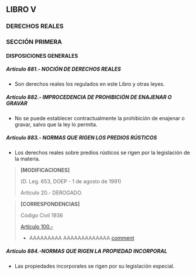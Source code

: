 ## LIBRO V
### DERECHOS REALES
### SECCIÓN PRIMERA

#### DISPOSICIONES GENERALES

##### Artículo 881.- NOCIÓN DE DERECHOS REALES
- Son derechos reales los regulados en este Libro y otras leyes.

##### Artículo 882.- IMPROCEDENCIA DE PROHIBICIÓN DE ENAJENAR O GRAVAR
- No se puede establecer contractualmente la prohibición de enajenar o gravar, salvo que la ley lo permita.

##### Artículo 883.- NORMAS QUE RIGEN LOS PREDIOS RÚSTICOS
- Los derechos reales sobre predios rústicos se rigen por la legislación de la materia.


> **[MODIFICACIONES]**
>
> (D. Leg. 653, DOEP - 1 de agosto de 1991)
> 
> Artículo 20.- DEROGADO.


> **[CORRESPONDENCIAS]**
>
> Código Civil 1936
> 
> [Artículo 100.-](https://github.com/Will5678/cuerpos_legales_peru/blob/main/Codigo-Civil/1936/Libro-V.md#art%C3%ADculo-100-) 
> - AAAAAAAAA AAAAAAAAAAAAA 
> <a href="https://github.com/lee-dohm/test-repo/blob/master/other-directory/README.md#section" target="_blank">comment</a>

##### Artículo 884.-NORMAS QUE RIGEN LA PROPIEDAD INCORPORAL
- Las propiedades incorporales se rigen por su legislación especial.
